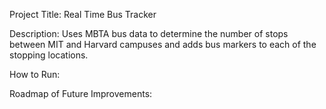 Project Title: Real Time Bus Tracker

Description: Uses MBTA bus data to determine the number of stops between MIT and Harvard campuses and adds bus markers to each of the stopping locations.

How to Run:

Roadmap of Future Improvements:

